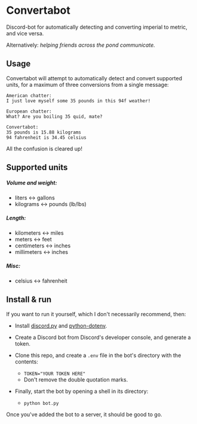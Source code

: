 # Convertabot

Discord-bot for automatically detecting and converting imperial to metric, and vice versa. 

Alternatively: *helping friends across the pond communicate.*

## Usage

Convertabot will attempt to automatically detect and convert supported units, for a maximum of three conversions from a single message:
```
American chatter: 
I just love myself some 35 pounds in this 94f weather!

European chatter: 
What? Are you boiling 35 quid, mate?

Convertabot:
35 pounds is 15.88 kilograms
94 fahrenheit is 34.45 celsius
```
All the confusion is cleared up!

## Supported units

##### Volume and weight:

- liters <-> gallons
- kilograms <-> pounds (lb/lbs)

##### Length:

- kilometers <-> miles
- meters <-> feet
- centimeters <-> inches
- millimeters <-> inches

##### Misc:

- celsius <-> fahrenheit

## Install & run

If you want to run it yourself, which I don't necessarily recommend, then: 

- Install [discord.py](https://discordpy.readthedocs.io/en/stable/) and [python-dotenv](https://pypi.org/project/python-dotenv/).

- Create a Discord bot from Discord's developer console, and generate a token. 

- Clone this repo, and create a `.env` file in the bot's directory with the contents:
  - `TOKEN="YOUR TOKEN HERE"`
  - Don't remove the double quotation marks.
- Finally, start the bot by opening a shell in its directory:
  - `python bot.py`

Once you've added the bot to a server, it should be good to go.
